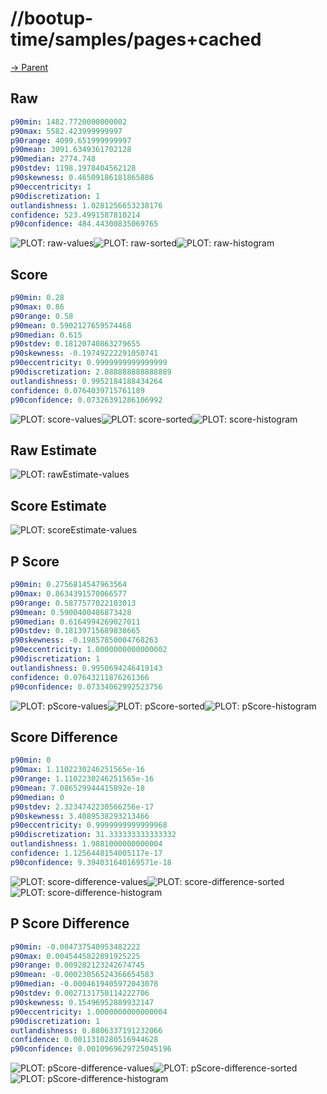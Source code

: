
# //bootup-time/samples/pages+cached

[→ Parent](../..)


## Raw


```yaml
p90min: 1482.7720000000002
p90max: 5582.423999999997
p90range: 4099.651999999997
p90mean: 3091.6349361702128
p90median: 2774.748
p90stdev: 1198.1978404562128
p90skewness: 0.46509186181865886
p90eccentricity: 1
p90discretization: 1
outlandishness: 1.0281256653238176
confidence: 523.4991587810214
p90confidence: 484.44300835069765

```

![PLOT: raw-values](./raw/values.svg)![PLOT: raw-sorted](./raw/sorted.svg)![PLOT: raw-histogram](./raw/histogram.svg)
## Score


```yaml
p90min: 0.28
p90max: 0.86
p90range: 0.58
p90mean: 0.5902127659574468
p90median: 0.615
p90stdev: 0.18120740863279655
p90skewness: -0.19749222291050741
p90eccentricity: 0.9999999999999999
p90discretization: 2.088888888888889
outlandishness: 0.9952184188434264
confidence: 0.0764039715761189
p90confidence: 0.07326391286106992

```

![PLOT: score-values](./score/values.svg)![PLOT: score-sorted](./score/sorted.svg)![PLOT: score-histogram](./score/histogram.svg)
## Raw Estimate

![PLOT: rawEstimate-values](./rawEstimate/values.svg)
## Score Estimate

![PLOT: scoreEstimate-values](./scoreEstimate/values.svg)
## P Score


```yaml
p90min: 0.2756814547963564
p90max: 0.8634391570066577
p90range: 0.5877577022103013
p90mean: 0.5900400486873428
p90median: 0.6164994269027011
p90stdev: 0.18139715689838665
p90skewness: -0.19857850004768263
p90eccentricity: 1.0000000000000002
p90discretization: 1
outlandishness: 0.9950694246419143
confidence: 0.07643211876261366
p90confidence: 0.07334062992523756

```

![PLOT: pScore-values](./pScore/values.svg)![PLOT: pScore-sorted](./pScore/sorted.svg)![PLOT: pScore-histogram](./pScore/histogram.svg)
## Score Difference


```yaml
p90min: 0
p90max: 1.1102230246251565e-16
p90range: 1.1102230246251565e-16
p90mean: 7.086529944415892e-18
p90median: 0
p90stdev: 2.3234742230566256e-17
p90skewness: 3.4089538293213466
p90eccentricity: 0.9999999999999968
p90discretization: 31.333333333333332
outlandishness: 1.9881000000000004
confidence: 1.1256448154005117e-17
p90confidence: 9.394031640169571e-18

```

![PLOT: score-difference-values](./score-difference/values.svg)![PLOT: score-difference-sorted](./score-difference/sorted.svg)![PLOT: score-difference-histogram](./score-difference/histogram.svg)
## P Score Difference


```yaml
p90min: -0.004737540953482222
p90max: 0.0045445822891925225
p90range: 0.009282123242674745
p90mean: -0.00023056524366654583
p90median: -0.0004619405972043078
p90stdev: 0.0027131750114222706
p90skewness: 0.15496952889932147
p90eccentricity: 1.0000000000000004
p90discretization: 1
outlandishness: 0.8806337191232066
confidence: 0.0011310280516944628
p90confidence: 0.0010969629725045196

```

![PLOT: pScore-difference-values](./pScore-difference/values.svg)![PLOT: pScore-difference-sorted](./pScore-difference/sorted.svg)![PLOT: pScore-difference-histogram](./pScore-difference/histogram.svg)